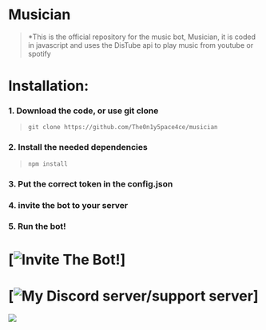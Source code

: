 # Musician
> *This is the official repository for the music bot, Musician, it is coded in javascript and uses the DisTube api to play music from youtube or spotify

# Installation: 
### 1. Download the code, or use git clone
> ```
> git clone https://github.com/The0n1y5pace4ce/musician
> ```

### 2. Install the needed dependencies
> ```
> npm install
> ```

### 3. Put the correct token in the config.json

### 4. invite the bot to your server

### 5. Run the bot!

# [![Invite The Bot!]()]

# [![My Discord server/support server](https://discord.gg/AM787M44au)]

<a href="https://discord.gg/AM787M44au"><img src="https://discord.com/api/guilds/868979279914999808/widget.png?style=banner2"></a>  